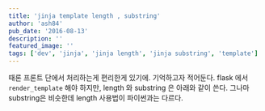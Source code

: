 ```yaml
---
title: 'jinja template length , substring'
author: 'ash84'
pub_date: '2016-08-13'
description: ''
featured_image: ''
tags: ['dev', 'jinja', 'jinja length', 'jinja substring', 'template']
---
```



때론 프론트 단에서 처리하는게 편리한게 있기에. 기억하고자 적어둔다. flask 에서 `render_template` 해야 하지만, length 와 substring 은 아래와 같이 쓴다. 그나마 substring은 비슷한데 length 사용법이 파이썬과는 다르다.  
<script src="https://gist.github.com/AhnSeongHyun/7c226758db1ae0bcd47e.js"></script>



